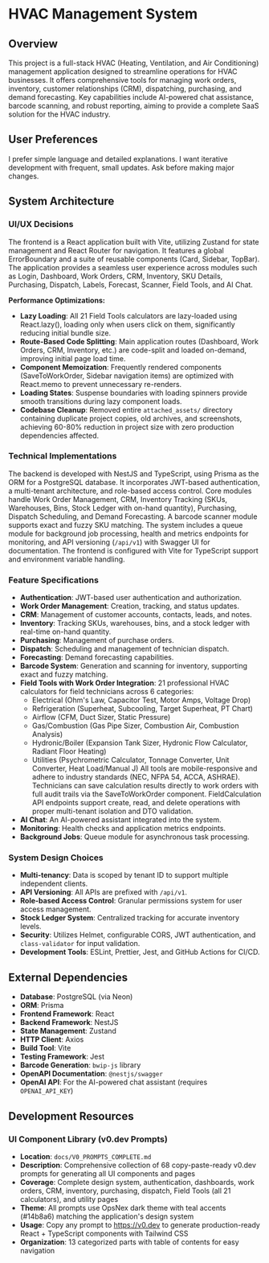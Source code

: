 # HVAC Management System

## Overview
This project is a full-stack HVAC (Heating, Ventilation, and Air Conditioning) management application designed to streamline operations for HVAC businesses. It offers comprehensive tools for managing work orders, inventory, customer relationships (CRM), dispatching, purchasing, and demand forecasting. Key capabilities include AI-powered chat assistance, barcode scanning, and robust reporting, aiming to provide a complete SaaS solution for the HVAC industry.

## User Preferences
I prefer simple language and detailed explanations. I want iterative development with frequent, small updates. Ask before making major changes.

## System Architecture

### UI/UX Decisions
The frontend is a React application built with Vite, utilizing Zustand for state management and React Router for navigation. It features a global ErrorBoundary and a suite of reusable components (Card, Sidebar, TopBar). The application provides a seamless user experience across modules such as Login, Dashboard, Work Orders, CRM, Inventory, SKU Details, Purchasing, Dispatch, Labels, Forecast, Scanner, Field Tools, and AI Chat.

**Performance Optimizations:**
- **Lazy Loading**: All 21 Field Tools calculators are lazy-loaded using React.lazy(), loading only when users click on them, significantly reducing initial bundle size.
- **Route-Based Code Splitting**: Main application routes (Dashboard, Work Orders, CRM, Inventory, etc.) are code-split and loaded on-demand, improving initial page load time.
- **Component Memoization**: Frequently rendered components (SaveToWorkOrder, Sidebar navigation items) are optimized with React.memo to prevent unnecessary re-renders.
- **Loading States**: Suspense boundaries with loading spinners provide smooth transitions during lazy component loads.
- **Codebase Cleanup**: Removed entire `attached_assets/` directory containing duplicate project copies, old archives, and screenshots, achieving 60-80% reduction in project size with zero production dependencies affected.

### Technical Implementations
The backend is developed with NestJS and TypeScript, using Prisma as the ORM for a PostgreSQL database. It incorporates JWT-based authentication, a multi-tenant architecture, and role-based access control. Core modules handle Work Order Management, CRM, Inventory Tracking (SKUs, Warehouses, Bins, Stock Ledger with on-hand quantity), Purchasing, Dispatch Scheduling, and Demand Forecasting. A barcode scanner module supports exact and fuzzy SKU matching. The system includes a queue module for background job processing, health and metrics endpoints for monitoring, and API versioning (`/api/v1`) with Swagger UI for documentation. The frontend is configured with Vite for TypeScript support and environment variable handling.

### Feature Specifications
- **Authentication**: JWT-based user authentication and authorization.
- **Work Order Management**: Creation, tracking, and status updates.
- **CRM**: Management of customer accounts, contacts, leads, and notes.
- **Inventory**: Tracking SKUs, warehouses, bins, and a stock ledger with real-time on-hand quantity.
- **Purchasing**: Management of purchase orders.
- **Dispatch**: Scheduling and management of technician dispatch.
- **Forecasting**: Demand forecasting capabilities.
- **Barcode System**: Generation and scanning for inventory, supporting exact and fuzzy matching.
- **Field Tools with Work Order Integration**: 21 professional HVAC calculators for field technicians across 6 categories:
    - Electrical (Ohm's Law, Capacitor Test, Motor Amps, Voltage Drop)
    - Refrigeration (Superheat, Subcooling, Target Superheat, PT Chart)
    - Airflow (CFM, Duct Sizer, Static Pressure)
    - Gas/Combustion (Gas Pipe Sizer, Combustion Air, Combustion Analysis)
    - Hydronic/Boiler (Expansion Tank Sizer, Hydronic Flow Calculator, Radiant Floor Heating)
    - Utilities (Psychrometric Calculator, Tonnage Converter, Unit Converter, Heat Load/Manual J)
    All tools are mobile-responsive and adhere to industry standards (NEC, NFPA 54, ACCA, ASHRAE).
    Technicians can save calculation results directly to work orders with full audit trails via the SaveToWorkOrder component.
    FieldCalculation API endpoints support create, read, and delete operations with proper multi-tenant isolation and DTO validation.
- **AI Chat**: An AI-powered assistant integrated into the system.
- **Monitoring**: Health checks and application metrics endpoints.
- **Background Jobs**: Queue module for asynchronous task processing.

### System Design Choices
- **Multi-tenancy**: Data is scoped by tenant ID to support multiple independent clients.
- **API Versioning**: All APIs are prefixed with `/api/v1`.
- **Role-based Access Control**: Granular permissions system for user access management.
- **Stock Ledger System**: Centralized tracking for accurate inventory levels.
- **Security**: Utilizes Helmet, configurable CORS, JWT authentication, and `class-validator` for input validation.
- **Development Tools**: ESLint, Prettier, Jest, and GitHub Actions for CI/CD.

## External Dependencies

- **Database**: PostgreSQL (via Neon)
- **ORM**: Prisma
- **Frontend Framework**: React
- **Backend Framework**: NestJS
- **State Management**: Zustand
- **HTTP Client**: Axios
- **Build Tool**: Vite
- **Testing Framework**: Jest
- **Barcode Generation**: `bwip-js` library
- **OpenAPI Documentation**: `@nestjs/swagger`
- **OpenAI API**: For the AI-powered chat assistant (requires `OPENAI_API_KEY`)

## Development Resources

### UI Component Library (v0.dev Prompts)
- **Location**: `docs/V0_PROMPTS_COMPLETE.md`
- **Description**: Comprehensive collection of 68 copy-paste-ready v0.dev prompts for generating all UI components and pages
- **Coverage**: Complete design system, authentication, dashboards, work orders, CRM, inventory, purchasing, dispatch, Field Tools (all 21 calculators), and utility pages
- **Theme**: All prompts use OpsNex dark theme with teal accents (#14b8a6) matching the application's design system
- **Usage**: Copy any prompt to https://v0.dev to generate production-ready React + TypeScript components with Tailwind CSS
- **Organization**: 13 categorized parts with table of contents for easy navigation